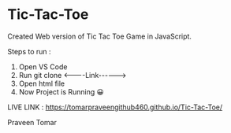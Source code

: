 # Tic-Tac-Toe
Created Web version of Tic Tac Toe Game in JavaScript.

Steps to run :
1. Open VS Code
2. Run git clone <----Link------>
3. Open html file
4. Now Project is Running 😀

LIVE LINK : https://tomarpraveengithub460.github.io/Tic-Tac-Toe/

Praveen Tomar
